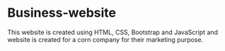 # Business-website
This website is created using HTML, CSS, Bootstrap and JavaScript and website is created for a corn company for their marketing purpose.
